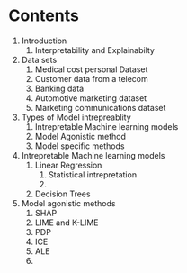 # Contents

1. Introduction
   1. Interpretability and Explainabilty
2. Data sets
   1. Medical cost personal Dataset
   2. Customer data from a telecom
   3.  Banking data 
   4.  Automotive marketing dataset 
   5. Marketing communications dataset
3. Types of Model intrepreablity
   1. Intrepretable Machine learning models
   2. Model Agonistic method
   3. Model specific methods
4. Intrepretable Machine learning models
   1. Linear Regression
      1. Statistical intrepretation
      2. 
   2. Decision Trees
5. Model agonistic methods
   1. SHAP
   2. LIME and K-LIME
   3. PDP
   4. ICE
   5. ALE
   6. 



